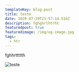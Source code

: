 ```yaml
---
templateKey: blog-post
title: teste
date: 2020-07-29T23:57:14.516Z
description: fghghrthtrht
featuredpost: true
featuredimage: /img/og-image.jpg
tags:
  - htr
---
```

fghhrttttth

![teste](/img/og-image.jpg "teste")